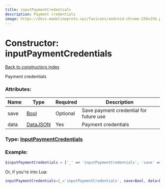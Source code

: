 ```yaml
---
title: inputPaymentCredentials
description: Payment credentials
image: https://docs.madelineproto.xyz/favicons/android-chrome-256x256.png
---
```

# Constructor: inputPaymentCredentials  
[Back to constructors index](index.md)



Payment credentials

### Attributes:

| Name     |    Type       | Required | Description |
|----------|---------------|----------|-------------|
|save|[Bool](../types/Bool.md) | Optional|Save payment credential for future use|
|data|[DataJSON](../types/DataJSON.md) | Yes|Payment credentials|



### Type: [InputPaymentCredentials](../types/InputPaymentCredentials.md)


### Example:

```php
$inputPaymentCredentials = ['_' => 'inputPaymentCredentials', 'save' => Bool, 'data' => DataJSON];
```  


Or, if you're into Lua:

```lua
inputPaymentCredentials={_='inputPaymentCredentials', save=Bool, data=DataJSON}

```


